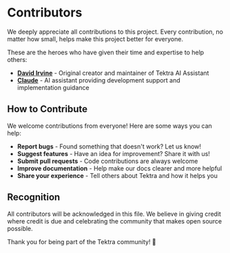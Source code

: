 # Contributors

We deeply appreciate all contributions to this project. Every contribution, no matter how small, helps make this project better for everyone.

These are the heroes who have given their time and expertise to help others:

- **[David Irvine](https://github.com/davidirvine)** - Original creator and maintainer of Tektra AI Assistant
- **[Claude](https://claude.ai/)** - AI assistant providing development support and implementation guidance

## How to Contribute

We welcome contributions from everyone! Here are some ways you can help:

- **Report bugs** - Found something that doesn't work? Let us know!
- **Suggest features** - Have an idea for improvement? Share it with us!
- **Submit pull requests** - Code contributions are always welcome
- **Improve documentation** - Help make our docs clearer and more helpful
- **Share your experience** - Tell others about Tektra and how it helps you

## Recognition

All contributors will be acknowledged in this file. We believe in giving credit where credit is due and celebrating the community that makes open source possible.

Thank you for being part of the Tektra community! 🚀
